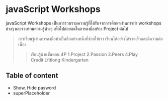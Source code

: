 # javaScript Workshops

javaScript Workshops เป็นการรวบรวมความรู้ที่ได้รับจากการศึกษาผ่านการทำ workshops ต่างๆ และรวบรวมความรู้ต่างๆ เพื่อไปต่อยอดในการลงมือสร้าง Project ต่อไป

> การเรียนรู้ผ่านการลงมือทำเป็นอีกอย่างหนึ่งที่ช่วยให้เรา เรียนได้อย่างได้รวดเร็วและมีความต่อเนื่อง
>
> > เรียนรู้ผ่านขั้นตอน 4P 1.Project 2.Passion 3.Peers 4.Play  
> > Credit Lfitlong Kindergarten

## Table of content

- Show, Hide pasword
- superPlaceholder
